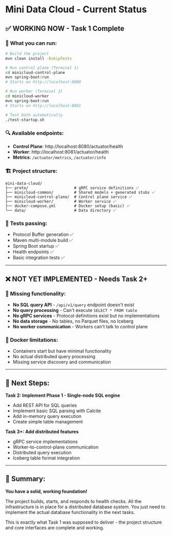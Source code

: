 # Mini Data Cloud - Current Status

## ✅ **WORKING NOW** - Task 1 Complete

### 🚀 **What you can run:**

```bash
# Build the project
mvn clean install -DskipTests

# Run control plane (Terminal 1)
cd minicloud-control-plane
mvn spring-boot:run
# Starts on http://localhost:8080

# Run worker (Terminal 2)
cd minicloud-worker
mvn spring-boot:run
# Starts on http://localhost:8081

# Test both automatically
./test-startup.sh
```

### 🔍 **Available endpoints:**

- **Control Plane**: http://localhost:8080/actuator/health
- **Worker**: http://localhost:8081/actuator/health
- **Metrics**: `/actuator/metrics`, `/actuator/info`

### 🏗️ **Project structure:**

```
mini-data-cloud/
├── proto/                    # gRPC service definitions ✅
├── minicloud-common/         # Shared models + generated stubs ✅
├── minicloud-control-plane/  # Control plane service ✅
├── minicloud-worker/         # Worker service ✅
├── docker-compose.yml        # Docker setup (basic) ✅
└── data/                     # Data directory ✅
```

### 🧪 **Tests passing:**

- Protocol Buffer generation ✅
- Maven multi-module build ✅
- Spring Boot startup ✅
- Health endpoints ✅
- Basic integration tests ✅

---

## ❌ **NOT YET IMPLEMENTED** - Needs Task 2+

### 🚧 **Missing functionality:**

- **No SQL query API** - `/api/v1/query` endpoint doesn't exist
- **No query processing** - Can't execute `SELECT * FROM table`
- **No gRPC services** - Protocol definitions exist but no implementations
- **No data storage** - No tables, no Parquet files, no Iceberg
- **No worker communication** - Workers can't talk to control plane

### 🐳 **Docker limitations:**

- Containers start but have minimal functionality
- No actual distributed query processing
- Missing service discovery and communication

---

## 🎯 **Next Steps:**

**Task 2: Implement Phase 1 - Single-node SQL engine**

- Add REST API for SQL queries
- Implement basic SQL parsing with Calcite
- Add in-memory query execution
- Create simple table management

**Task 3+: Add distributed features**

- gRPC service implementations
- Worker-to-control-plane communication
- Distributed query execution
- Iceberg table format integration

---

## 🎉 **Summary:**

**You have a solid, working foundation!**

The project builds, starts, and responds to health checks. All the infrastructure is in place for a distributed database system. You just need to implement the actual database functionality in the next tasks.

This is exactly what Task 1 was supposed to deliver - the project structure and core interfaces are complete and working.
